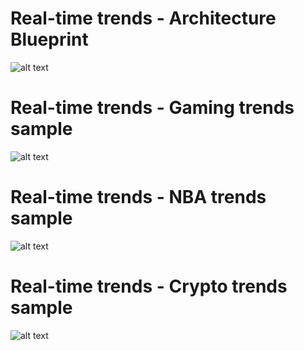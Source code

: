 # Real-time trends - Architecture Blueprint #
![alt text](https://github.com/prasannacs/pt_streams/blob/main/resources/pt-blueprint.jpeg "PowerTrack - Consumer Architecture Blueprint")
# Real-time trends - Gaming trends sample #
![alt text](https://github.com/prasannacs/pt_streams/blob/main/resources/gaming-trends.png "Gaming trends - sample report")
# Real-time trends - NBA trends sample #
![alt text](https://github.com/prasannacs/pt_streams/blob/main/resources/nba-trends.png "NBA trends - sample report")
# Real-time trends - Crypto trends sample #
![alt text](https://github.com/prasannacs/pt_streams/blob/main/resources/crypto-trends.png "Crypto trends - sample report")
